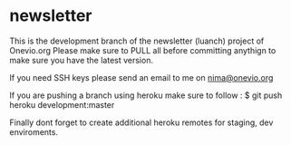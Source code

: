 newsletter
==========
This is the development branch of the newsletter (luanch) project of Onevio.org
Please make sure to PULL all before committing anythign to make sure you have the latest version.

If you need SSH keys please send an email to me on nima@onevio.org

If you are pushing a branch using heroku make sure to follow :
$ git push heroku development:master 

Finally dont forget to create additional heroku remotes for staging, dev enviroments.
